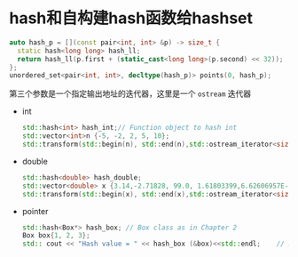 # hash<T>和自构建hash函数给hashset
```cpp
auto hash_p = [](const pair<int, int> &p) -> size_t {
  static hash<long long> hash_ll;
  return hash_ll(p.first + (static_cast<long long>(p.second) << 32));
};
unordered_set<pair<int, int>, decltype(hash_p)> points(0, hash_p);
```

第三个参数是一个指定输出地址的迭代器，这里是一个 `ostream` 迭代器
- int
  ```cpp
  std::hash<int> hash_int;// Function object to hash int
  std::vector<int>n {-5, -2, 2, 5, 10};
  std::transform(std::begin(n), std::end(n),std::ostream_iterator<size_t> (std:: cout," "),hash_int);
  ```
- double
  ```cpp
  std::hash<double> hash_double;
  std::vector<double> x {3.14,-2.71828, 99.0, 1.61803399,6.62606957E-34};
  std::transform(std::begin(x), std::end(x),std::ostream_iterator<size_t>(std::cout," "),hash_double);
  ```
- pointer
  ```cpp
  std::hash<Box*> hash_box; // Box class as in Chapter 2
  Box box{1, 2, 3};
  std:: cout << "Hash value = " << hash_box (&box)<<std::endl;    // Hash value = 2916986638
  ```
